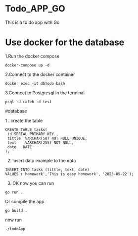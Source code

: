 # Todo_APP_GO
This is a to do app  with Go 


# Use docker for the database
1.Run the docker compose 
```shell
docker-compose up -d 
```
2.Connect to the docker container

```shell
docker exec -it dbTodo bash 
```

3.Connect to Postgresql in the terminal 

```shell
psql -U caleb -d test 
```

#database 

1 . create the table 
```shell
CREATE TABLE tasks(
 id SERIAL PRIMARY KEY ,
 tittle  VARCHAR(50) NOT NULL UNIQUE,
 text    VARCHAR(255) NOT NULL,
 date   DATE
);

```

2. insert data example to the data 
```shell 
INSERT INTO tasks (tittle, text, date)
VALUES ('homework','This is easy homework', '2023-05-22');
```
3. OK now you can run 

```shell 
go run .
```
Or compile the app
```shell
go build .
```
now run 
```shell 
./todoApp 
```


